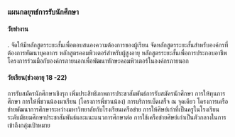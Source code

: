 ### แผนกลยุทธ์การรับนักศึกษา
#### วัยทำงาน
  . จัดให้มีหลักสูตรระยะสั้นเพื่อตอบสนองความต้องการของผู้เรียน
จัดหลักสูตรระยะสั้นสำหรับองค์กรที่ต้องการพัฒนาบุคลากร
หลักสูตรคอมพิวเตอร์สำหรับผู้สูงอายุ
หลักสูตรระยะสั้นเพื่อการประกอบอาชีพ
โครงการร่วมมือกับองค์กรภายนอกเพื่อพัฒนาทักษะคอมพิวเตอร์ในองค์กรภายนอก


#### วัยเรียน(ช่วงอายุ 18 -22)
การรับสมัครนักศึกษาเชิงรุก
เพิ่มประสิทธิภาพการประชาสัมพันธ์การรับสมัครนักศึกษา
การให้ทุนการศึกษา
การให้พี่ชวนน้องมาเรียน (โครงการพี่ชวนน้อง)
การบริการเบ็ดเสร็จ ณ จุดเดียว
โครงการเครือข่ายพัฒนาการศึกษาระหว่างมหาวิทยาลัยกับโรงเรียนเครือข่าย
การให้ศิษย์เก่าที่เป็นครูในโรงเรียนระดับมัธยมศึกษาประชาสัมพันธ์และแนะแนวการศึกษาต่อ
การใช้เครือข่ายศิษย์เก่าเป็นตัวกลางในการเข้าถึงกลุ่มเป้าหมาย

